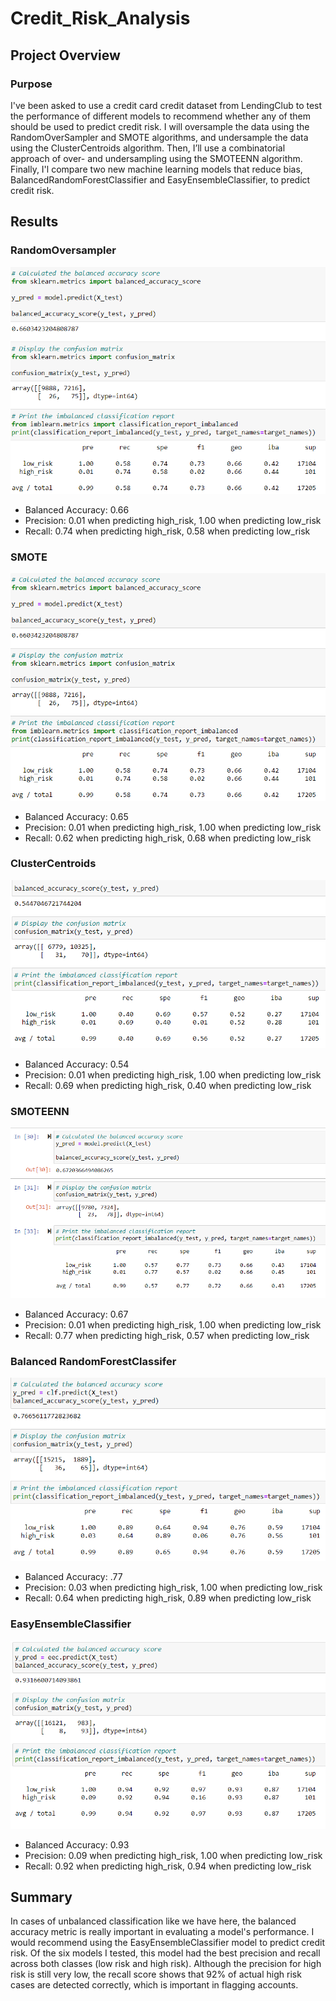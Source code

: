 # Credit_Risk_Analysis

## Project Overview
### Purpose
I've been asked to use a credit card credit dataset from LendingClub to test the performance of different models to recommend whether any of them should be used to predict credit risk. I will oversample the data using the RandomOverSampler and SMOTE algorithms, and undersample the data using the ClusterCentroids algorithm. Then, I’ll use a combinatorial approach of over- and undersampling using the SMOTEENN algorithm. Finally, I'l compare two new machine learning models that reduce bias, BalancedRandomForestClassifier and EasyEnsembleClassifier, to predict credit risk.

## Results
### RandomOversampler
![RandomOversampler](https://github.com/secicciari/Credit_Risk_Analysis/blob/main/Resources/RandomOversampler.PNG)
- Balanced Accuracy: 0.66
- Precision: 0.01 when predicting high_risk, 1.00 when predicting low_risk
- Recall: 0.74 when predicting high_risk, 0.58 when predicting low_risk

### SMOTE
![SMOTE](https://github.com/secicciari/Credit_Risk_Analysis/blob/main/Resources/RandomOversampler.PNG)
- Balanced Accuracy: 0.65
- Precision: 0.01 when predicting high_risk, 1.00 when predicting low_risk
- Recall: 0.62 when predicting high_risk, 0.68 when predicting low_risk

### ClusterCentroids
![ClusterCentroids](https://github.com/secicciari/Credit_Risk_Analysis/blob/main/Resources/ClusterCentroids.PNG)
- Balanced Accuracy: 0.54
- Precision: 0.01 when predicting high_risk, 1.00 when predicting low_risk
- Recall: 0.69 when predicting high_risk, 0.40 when predicting low_risk

### SMOTEENN
![SMOTEENN](https://github.com/secicciari/Credit_Risk_Analysis/blob/main/Resources/SMOTEENN.PNG)
- Balanced Accuracy: 0.67
- Precision: 0.01 when predicting high_risk, 1.00 when predicting low_risk
- Recall: 0.77 when predicting high_risk, 0.57 when predicting low_risk

### Balanced RandomForestClassifer
![BalancedRandomForestClassifer](https://github.com/secicciari/Credit_Risk_Analysis/blob/main/Resources/BalancedRandomForestClassifier.PNG)
- Balanced Accuracy: .77
- Precision: 0.03 when predicting high_risk, 1.00 when predicting low_risk
- Recall: 0.64 when predicting high_risk, 0.89 when predicting low_risk

### EasyEnsembleClassifier
![EasyEnsembleClassifier](https://github.com/secicciari/Credit_Risk_Analysis/blob/main/Resources/EasyEnsembleClassifier.PNG)
- Balanced Accuracy: 0.93
- Precision: 0.09 when predicting high_risk, 1.00 when predicting low_risk
- Recall: 0.92 when predicting high_risk, 0.94 when predicting low_risk

## Summary
In cases of unbalanced classification like we have here, the balanced accuracy metric is really important in evaluating a model's performance. I would recommend using the EasyEnsembleClassifier model to predict credit risk. Of the six models I tested, this model had the best precision and recall across both classes (low risk and high risk). Although the precision for high risk is still very low, the recall score shows that 92% of actual high risk cases are detected correctly, which is important in flagging accounts.
